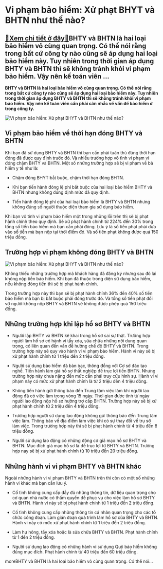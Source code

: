 Vi phạm bảo hiểm: Xử phạt BHYT và BHTN như thế nào?
===================================================

[:gift:Xem chi tiết ở đây:gift:](https://hddtvn.com/vi-pham-bao-hiem-xu-phat-bhyt-va-bhtn-nhu-the-nao/)BHTY và BHTN là hai loại bảo hiểm vô cùng quan trọng. Có thể nói rằng trong bất cứ công ty nào cũng sẽ áp dụng hai loại bảo hiểm này. Tuy nhiên trong thời gian áp dụng BHTY và BHTN thì sẽ không tránh khỏi vi phạm bảo hiểm. Vậy nên kế toán viên …
-----------------------------------------------------------------------------------------------------------------------------------------------------------------------------------------------------------------------------------------------------

**BHTY và BHTN là hai loại bảo hiểm vô cùng quan trọng. Có thể nói rằng trong bất cứ công ty nào cũng sẽ áp dụng hai loại bảo hiểm này. Tuy nhiên trong thời gian áp dụng BHTY và BHTN thì sẽ không tránh khỏi vi phạm bảo hiểm. Vậy nên kế toán viên cần phải cân nhắc về vấn đề bảo hiểm ở trong công ty.**


![Vi phạm bảo hiểm: Xử phạt BHYT và BHTN như thế nào?](https://hddtvn.com/wp-content/uploads/2021/01/doi-tuong-va-pham-vi-cua-bao-hiem-xa-hoi-that-nghiep.jpg)


Vi phạm bảo hiểm về thời hạn đóng BHTY và BHTN
----------------------------------------------


Khi bạn đã sử dụng BHTY và BHTN thì bạn cần phải tuân thủ đúng thời hạn đóng đã được quy định trước đó. Và nhiều trường hợp vô tình vi phạm vì đóng chậm BHTY và BHTN. Một số những trường hợp sẽ bị vi phạm về bả hiểm y tế như là:




* Chậm đóng BHYT bắt buộc, chậm thời hạn đóng BHTN.

* Khi bạn tiến hành đóng lệ phí bắt buộc của hai loại bảo hiểm BHTY và BHTN nhưng không đúng định mức đã quy định.

* Tiến hành đóng lệ phí của hai loại bảo hiểm là BHTY và BHTN nhưng không đúng số người thuộc diện tham gia sử dụng bảo hiểm.



Khi bạn vô tình vi phạm bảo hiểm một trong những lỗi trên thì sẽ bị phạt hành chính theo quy định. Sẽ xử phạt hành chính từ 224% đến 30% trong tổng số tiền bảo hiểm mà bạn cần phải đóng. Lưu ý là số tiền phạt phải dựa vào số tiền mà bạn nộp tại thời điểm đó. Và số tiên phạt không được quá 150 triệu đồng.


Trường hợp vi phạm không đóng BHTY và BHTN
------------------------------------------


![Vi phạm bảo hiểm: Xử phạt BHYT và BHTN như thế nào?](https://hddtvn.com/wp-content/uploads/2021/01/thebank_1_1514020378.jpg)


Không thiếu những trường hợp mà khách hàng đã đăng ký nhưng sau đó lại không nộp tiền bảo hiểm. Khi bạn đã thuộc trong diện sử dụng bảo hiểm, nếu không đóng tiền thì sẽ bị phạt hành chính.


Trong trường hợp này thì bạn sẽ bị phạt hành chính 36% đến 40% số tiền bảo hiểm mà bạn bị bắt buộc phải đóng trước đó. Và tổng số tiền phạt đối vớ người không nộp BHTY và BHTN sẽ không được phép quá 150 triệu đồng.


Những trường hợp khi lập hồ sơ BHTY và BHTN
-------------------------------------------




* Người lập BHTY và BHTN kê khai trong hồ sơ sai sự thật. Trường hợp người làm hồ sơ có hành vi tẩy xóa, sửa chữa những nội dung quan trọng, có liên quan đến vấn đề hưởng chế độ BHTY và BHTN. Trong trường hợp này sẽ quy vào hành vi vi phạm bảo hiểm. Hành vi này sẽ bị xử phạt hành chính từ 1 triệu đến 2 triệu đồng.

* Người sử dụng bảo hiểm đã bàn bạc, thông đồng với Cơ sở đào tạo nghề. Tiến hành làm giả hồ sơ thất nghiệp để trục lợi tiền BHTN. Nhưng trường hợp này chưa nặng đến mức cần phải truy cứu hình sự. Hành vi vi phạm này có mức xử phạt hành chính là từ 2 triệu đến 4 triệu đồng.

* Không tiến hành gửi thông báo đến Trung tâm việc làm khi người lao động đã có việc làm trong vòng 15 ngày. Thời gian được tính từ ngày người lao động nộp hồ sơ hưởng trợ cấp BHTN. Trường hợp này sẽ bị xử phạt hành chính từ 2 triệu đến 4 triệu đồng.

* Trường hợp người sử dụng lao động không gửi thông báo đến Trung tâm việc làm. Thông báo về địa điểm làm việc khi có sự thay đổi về trụ sở làm việc. Trong trường hợp này thì sẽ bị phạt hành chính từ 4 triệu đến 8 triệu đồng.

* Người sử dụng lao động có những động cơ giả mạo hồ sơ BHTY và BHTN. Mục đích giả mạo hồ sơ là để trục lợi từ BHTY và BHTN. Trường hợp nay sẽ bị xử phạt hành chính từ 10 triệu đến 20 triệu đồng.



Những hành vi vi phạm BHTY và BHTN khác
---------------------------------------


Ngoài những hành vi vi phạm BHTY và BHTN trên thì còn có một số những hành vi khác mà bạn cần lưu ý.




* Cố tình không cung cấp đầy đủ những thông tin, dữ liệu quan trọng cho cơ quan nhà nước có thẩm quyền để phục vụ cho việc làm hồ sơ BHTY và BHTN. Hành vi này sẽ bị phạt hành chính từ 1 triệu đến 2 triệu đồng.

* Cố tình không cung cấp những thông tin cá nhân quan trọng cho các tổ chức công đoạn. Làm gián đoạn quá trình làm hồ sơ của BHTY và BHTN. Hành vi này có mức xử phạt hành chính từ 1 triệu đến 2 triệu đồng.

* Làm hư hỏng, tẩy xóa hoặc là sửa chữa BHTY và BHTN. Phạt hành chính từ 1 đến 2 triệu đồng.

* Người sử dụng lao động có những hành vi sử dụng Quỹ bảo hiểm không đúng mục đích. Phạt hành chính từ 40 triệu đến 60 triệu đồng.




moreBHTY và BHTN là hai loại bảo hiểm vô cùng quan trọng. Có thể nói…

